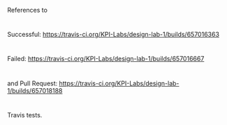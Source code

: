 References to 
#
Successful: https://travis-ci.org/KPI-Labs/design-lab-1/builds/657016363
#
Failed: https://travis-ci.org/KPI-Labs/design-lab-1/builds/657016667
#
and Pull Request: https://travis-ci.org/KPI-Labs/design-lab-1/builds/657018188
#
Travis tests.
